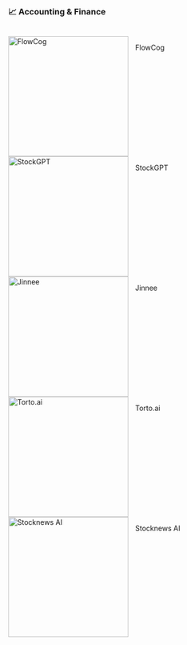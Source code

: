 ### 📈 Accounting & Finance

<br />

<div style="width:100%; float:left; ">
    <img src="https://aicollection.twic.pics/screenshots/screenshot-flowcog.webp?twic=v1/resize=240" width="240" alt="FlowCog" style="margin-right:14px; float:left;" />
    <p>FlowCog</p>
</div>
<div style="width:100%; float:left; ">
    <img src="https://aicollection.twic.pics/screenshots/screenshot-stockgpt.webp?twic=v1/resize=240" width="240" alt="StockGPT" style="margin-right:14px; float:left;" />
    <p>StockGPT</p>
</div>
<div style="width:100%; float:left; ">
    <img src="https://aicollection.twic.pics/screenshots/screenshot-jinnee.webp?twic=v1/resize=240" width="240" alt="Jinnee" style="margin-right:14px; float:left;" />
    <p>Jinnee</p>
</div>
<div style="width:100%; float:left; ">
    <img src="https://aicollection.twic.pics/screenshots/screenshot-torto.ai.webp?twic=v1/resize=240" width="240" alt="Torto.ai" style="margin-right:14px; float:left;" />
    <p>Torto.ai</p>
</div>
<div style="width:100%; float:left; ">
    <img src="https://aicollection.twic.pics/screenshots/screenshot-stocknews-ai.webp?twic=v1/resize=240" width="240" alt="Stocknews AI" style="margin-right:14px; float:left;" />
    <p>Stocknews AI</p>
</div>
